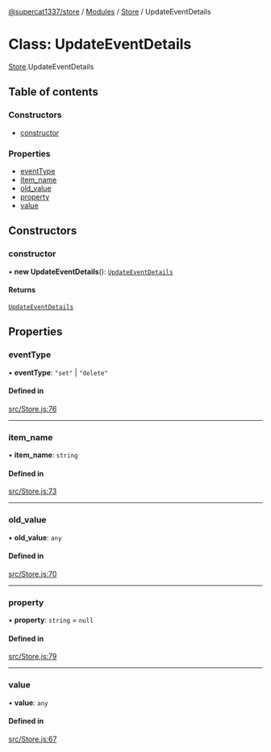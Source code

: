 [@supercat1337/store](../README.md) / [Modules](../modules.md) / [Store](../modules/Store.md) / UpdateEventDetails

# Class: UpdateEventDetails

[Store](../modules/Store.md).UpdateEventDetails

## Table of contents

### Constructors

- [constructor](Store.UpdateEventDetails.md#constructor)

### Properties

- [eventType](Store.UpdateEventDetails.md#eventtype)
- [item\_name](Store.UpdateEventDetails.md#item_name)
- [old\_value](Store.UpdateEventDetails.md#old_value)
- [property](Store.UpdateEventDetails.md#property)
- [value](Store.UpdateEventDetails.md#value)

## Constructors

### constructor

• **new UpdateEventDetails**(): [`UpdateEventDetails`](Store.UpdateEventDetails.md)

#### Returns

[`UpdateEventDetails`](Store.UpdateEventDetails.md)

## Properties

### eventType

• **eventType**: ``"set"`` \| ``"delete"``

#### Defined in

[src/Store.js:76](https://github.com/supercat911/store/blob/1f1d5645db60e14bbd16c4c9c2d9a5bd0e5ed379/src/Store.js#L76)

___

### item\_name

• **item\_name**: `string`

#### Defined in

[src/Store.js:73](https://github.com/supercat911/store/blob/1f1d5645db60e14bbd16c4c9c2d9a5bd0e5ed379/src/Store.js#L73)

___

### old\_value

• **old\_value**: `any`

#### Defined in

[src/Store.js:70](https://github.com/supercat911/store/blob/1f1d5645db60e14bbd16c4c9c2d9a5bd0e5ed379/src/Store.js#L70)

___

### property

• **property**: `string` = `null`

#### Defined in

[src/Store.js:79](https://github.com/supercat911/store/blob/1f1d5645db60e14bbd16c4c9c2d9a5bd0e5ed379/src/Store.js#L79)

___

### value

• **value**: `any`

#### Defined in

[src/Store.js:67](https://github.com/supercat911/store/blob/1f1d5645db60e14bbd16c4c9c2d9a5bd0e5ed379/src/Store.js#L67)
